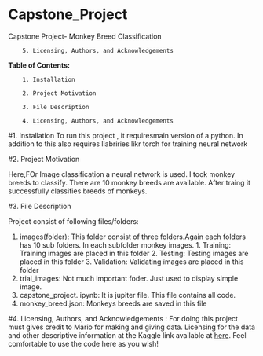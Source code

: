 # Capstone_Project
Capstone Project- Monkey Breed Classification

		5. Licensing, Authors, and Acknowledgements 

**Table of Contents:**

		1. Installation
		
		2. Project Motivation
		
		3. File Description
		
		4. Licensing, Authors, and Acknowledgements 
    
#1. Installation
  To run this project , it requiresmain version of a python. In addition to this also requires liabriries likr torch for training neural network

#2. Project Motivation

Here,FOr Image classification a neural network is used. I took monkey breeds to classify. There are 10  monkey breeds are available. After traing it successfully classifies breeds of monkeys.

#3. File Description

Project consist of following files/folders:
1. images(folder): This folder consist of three folders.Again each folders has 10 sub folders. In each subfolder monkey images. 
          1. Training: Training images are placed in this folder
          2. Testing: Testing images are placed in this folder 
          3. Validation: Validating images are placed in this folder
 2. trial_images: Not much important foder. Just used to display simple image.
 3. capstone_project. ipynb: It is jupiter file. This file contains all code.
 4. monkey_breed.json: Monkeys breeds are saved in this file

#4. Licensing, Authors, and Acknowledgements :
For doing this project must gives credit to Mario for making and giving data. Licensing for the data and other descriptive information at the Kaggle link available at [here](https://www.kaggle.com/slothkong/10-monkey-species). Feel comfortable to use the code here as you wish!


 


